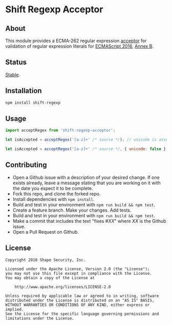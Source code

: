 Shift Regexp Acceptor
=============


## About

This module provides a ECMA-262 regular expression [acceptor](https://en.wikipedia.org/wiki/Finite-state_machine#Acceptors_(recognizers)) for validation of regular expression literals for [ECMAScript 2016](https://www.ecma-international.org/ecma-262/7.0/#sec-regexp-regular-expression-objects), [Annex B](https://www.ecma-international.org/ecma-262/7.0/#sec-regular-expressions-patterns).

## Status

[Stable](http://nodejs.org/api/documentation.html#documentation_stability_index).


## Installation

```sh
npm install shift-regexp
```


## Usage

```js
import acceptRegex from 'shift-regexp-acceptor';

let isAccepted = acceptRegex('[a-z]+' /* source */); // unicode is assumed

let isAccepted = acceptRegex('[a-z]+' /* source */, { unicode: false }; // unicode mode disabled

```

## Contributing

* Open a Github issue with a description of your desired change. If one exists already, leave a message stating that you are working on it with the date you expect it to be complete.
* Fork this repo, and clone the forked repo.
* Install dependencies with `npm install`.
* Build and test in your environment with `npm run build && npm test`.
* Create a feature branch. Make your changes. Add tests.
* Build and test in your environment with `npm run build && npm test`.
* Make a commit that includes the text "fixes #*XX*" where *XX* is the Github issue.
* Open a Pull Request on Github.


## License

    Copyright 2018 Shape Security, Inc.

    Licensed under the Apache License, Version 2.0 (the "License");
    you may not use this file except in compliance with the License.
    You may obtain a copy of the License at

        http://www.apache.org/licenses/LICENSE-2.0

    Unless required by applicable law or agreed to in writing, software
    distributed under the License is distributed on an "AS IS" BASIS,
    WITHOUT WARRANTIES OR CONDITIONS OF ANY KIND, either express or implied.
    See the License for the specific language governing permissions and
    limitations under the License.

